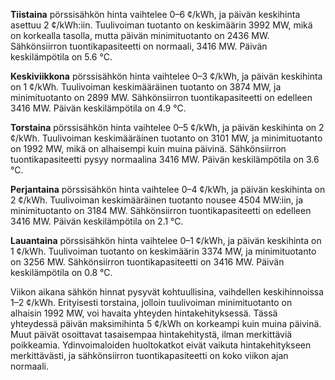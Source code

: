 **Tiistaina** pörssisähkön hinta vaihtelee 0–6 ¢/kWh, ja päivän keskihinta asettuu 2 ¢/kWh:iin. Tuulivoiman tuotanto on keskimäärin 3992 MW, mikä on korkealla tasolla, mutta päivän minimituotanto on 2436 MW. Sähkönsiirron tuontikapasiteetti on normaali, 3416 MW. Päivän keskilämpötila on 5.6 °C.

**Keskiviikkona** pörssisähkön hinta vaihtelee 0–3 ¢/kWh, ja päivän keskihinta on 1 ¢/kWh. Tuulivoiman keskimääräinen tuotanto on 3874 MW, ja minimituotanto on 2899 MW. Sähkönsiirron tuontikapasiteetti on edelleen 3416 MW. Päivän keskilämpötila on 4.9 °C.

**Torstaina** pörssisähkön hinta vaihtelee 0–5 ¢/kWh, ja päivän keskihinta on 2 ¢/kWh. Tuulivoiman keskimääräinen tuotanto on 3101 MW, ja minimituotanto on 1992 MW, mikä on alhaisempi kuin muina päivinä. Sähkönsiirron tuontikapasiteetti pysyy normaalina 3416 MW. Päivän keskilämpötila on 3.6 °C.

**Perjantaina** pörssisähkön hinta vaihtelee 0–4 ¢/kWh, ja päivän keskihinta on 2 ¢/kWh. Tuulivoiman keskimääräinen tuotanto nousee 4504 MW:iin, ja minimituotanto on 3184 MW. Sähkönsiirron tuontikapasiteetti on edelleen 3416 MW. Päivän keskilämpötila on 2.1 °C.

**Lauantaina** pörssisähkön hinta vaihtelee 0–1 ¢/kWh, ja päivän keskihinta on 1 ¢/kWh. Tuulivoiman tuotanto on keskimäärin 3374 MW, ja minimituotanto on 3256 MW. Sähkönsiirron tuontikapasiteetti on 3416 MW. Päivän keskilämpötila on 0.8 °C.

Viikon aikana sähkön hinnat pysyvät kohtuullisina, vaihdellen keskihinnoissa 1–2 ¢/kWh. Erityisesti torstaina, jolloin tuulivoiman minimituotanto on alhaisin 1992 MW, voi havaita yhteyden hintakehityksessä. Tässä yhteydessä päivän maksimihinta 5 ¢/kWh on korkeampi kuin muina päivinä. Muut päivät osoittavat tasaisempaa hintakehitystä, ilman merkittäviä poikkeamia. Ydinvoimaloiden huoltokatkot eivät vaikuta hintakehitykseen merkittävästi, ja sähkönsiirron tuontikapasiteetti on koko viikon ajan normaali.